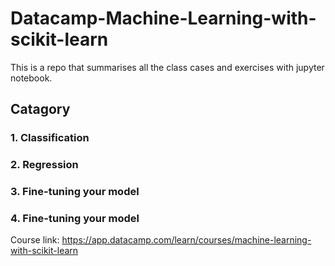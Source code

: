 # Datacamp-Machine-Learning-with-scikit-learn
This is a repo that summarises all the class cases and exercises with jupyter notebook.

## Catagory
### 1. Classification
### 2. Regression
### 3. Fine-tuning your model
### 4. Fine-tuning your model

Course link: https://app.datacamp.com/learn/courses/machine-learning-with-scikit-learn
